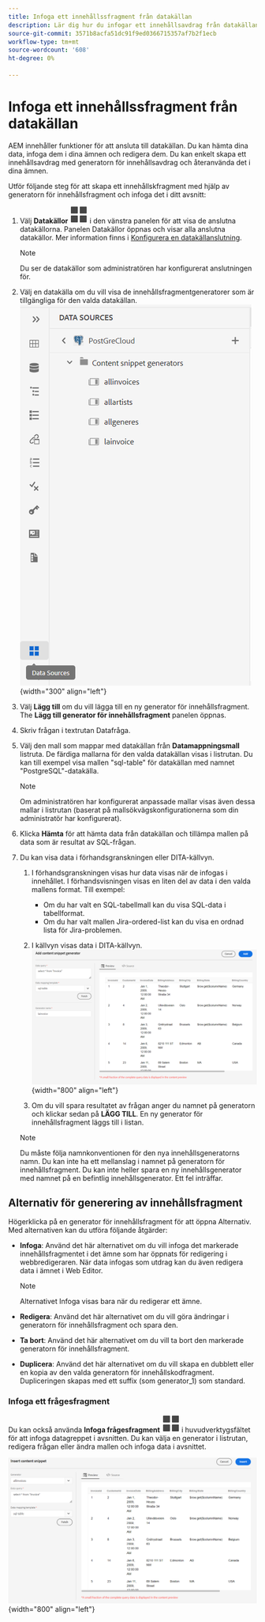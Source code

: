 ```yaml
---
title: Infoga ett innehållssfragment från datakällan
description: Lär dig hur du infogar ett innehållsavdrag från datakällan
source-git-commit: 3571b8acfa51dc91f9ed0366715357af7b2f1ecb
workflow-type: tm+mt
source-wordcount: '608'
ht-degree: 0%

---
```



# Infoga ett innehållssfragment från datakällan

AEM innehåller funktioner för att ansluta till datakällan. Du kan hämta dina data, infoga dem i dina ämnen och redigera dem. Du kan enkelt skapa ett innehållsavdrag med generatorn för innehållsavdrag och återanvända det i dina ämnen.

Utför följande steg för att skapa ett innehållskfragment med hjälp av generatorn för innehållsfragment och infoga det i ditt avsnitt:

1. Välj **Datakällor** ![](images/data-source-icon.svg)   i den vänstra panelen för att visa de anslutna datakällorna. Panelen Datakällor öppnas och visar alla anslutna datakällor. Mer information finns i [Konfigurera en datakällanslutning](../cs-install-guide/conf-data-source-connector.md).
   >[!NOTE]
   >
   > Du ser de datakällor som administratören har konfigurerat anslutningen för.

1. Välj en datakälla om du vill visa de innehållsfragmentgeneratorer som är tillgängliga för den valda datakällan.
   ![](images/code-snippet-generator.png){width="300" align="left"}
1. Välj **Lägg till** om du vill lägga till en ny generator för innehållsfragment. The **Lägg till generator för innehållsfragment** panelen öppnas.

1. Skriv frågan i textrutan Datafråga.
1. Välj den mall som mappar med datakällan från **Datamappningsmall** listruta.
De färdiga mallarna för den valda datakällan visas i listrutan. Du kan till exempel visa mallen &quot;sql-table&quot; för datakällan med namnet &quot;PostgreSQL&quot;-datakälla.

   >[!NOTE]
   >  
   > Om administratören har konfigurerat anpassade mallar visas även dessa mallar i listrutan (baserat på mallsökvägskonfigurationerna som din administratör har konfigurerat).
1. Klicka **Hämta** för att hämta data från datakällan och tillämpa mallen på data som är resultat av SQL-frågan.
1. Du kan visa data i förhandsgranskningen eller DITA-källvyn.

   1. I förhandsgranskningen visas hur data visas när de infogas i innehållet. I förhandsvisningen visas en liten del av data i den valda mallens format.
Till exempel:
      * Om du har valt en SQL-tabellmall kan du visa SQL-data i tabellformat.
      * Om du har valt mallen Jira-ordered-list kan du visa en ordnad lista för Jira-problemen.

   1. I källvyn visas data i DITA-källvyn.
      ![](images/add-content-snippet-generator.png){width="800" align="left"}
   1. Om du vill spara resultatet av frågan anger du namnet på generatorn och klickar sedan på **LÄGG TILL**.   En ny generator för innehållsfragment läggs till i listan.

   >[!NOTE]
   >
   > Du måste följa namnkonventionen för den nya innehållsgeneratorns namn. Du kan inte ha ett mellanslag i namnet på generatorn för innehållsfragment. Du kan inte heller spara en ny innehållsgenerator med namnet på en befintlig innehållsgenerator. Ett fel inträffar.

## Alternativ för generering av innehållsfragment

Högerklicka på en generator för innehållsfragment för att öppna Alternativ. Med alternativen kan du utföra följande åtgärder:
* **Infoga**: Använd det här alternativet om du vill infoga det markerade innehållsfragmentet i det ämne som har öppnats för redigering i webbredigeraren. När data infogas som utdrag kan du även redigera data i ämnet i Web Editor.

  >[!NOTE]
  > 
  > Alternativet Infoga visas bara när du redigerar ett ämne.

* **Redigera**: Använd det här alternativet om du vill göra ändringar i generatorn för innehållsfragment och spara den.
* **Ta bort**: Använd det här alternativet om du vill ta bort den markerade generatorn för innehållsfragment.
* **Duplicera**: Använd det här alternativet om du vill skapa en dubblett eller en kopia av den valda generatorn för innehållskodfragment. Dupliceringen skapas med ett suffix (som generator_1) som standard.

### Infoga ett frågesfragment

Du kan också använda **Infoga frågesfragment** ![](images/data-source-icon.svg)   i huvudverktygsfältet för att infoga datagreppet i avsnitten.  Du kan välja en generator i listrutan, redigera frågan eller ändra mallen och infoga data i avsnittet.

![](images/insert-content-snippet.png){width="800" align="left"}




